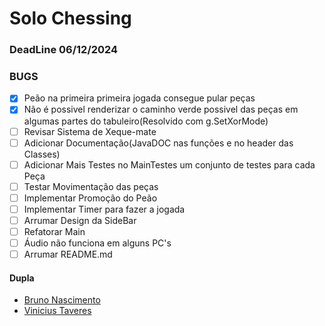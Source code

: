 # Solo Chessing

### DeadLine 06/12/2024
### BUGS
* [X] Peão na primeira primeira jogada consegue pular peças
* [X] Não é possivel renderizar o caminho verde possivel das peças em algumas partes do tabuleiro(Resolvido com g.SetXorMode)
* [ ] Revisar Sistema de Xeque-mate
* [ ] Adicionar Documentação(JavaDOC nas funções e no header das Classes)
* [ ] Adicionar Mais Testes no MainTestes um conjunto de testes para cada Peça
* [ ] Testar Movimentação das peças
* [ ] Implementar Promoção do Peão
* [ ] Implementar Timer para fazer a jogada
* [ ] Arrumar Design da SideBar
* [ ] Refatorar Main
* [ ] Áudio não funciona em alguns PC's
* [ ] Arrumar README.md

#### Dupla
* [Bruno Nascimento](https://github.com/Chipskein)
* [Vinicius Taveres](https://github.com/Viniciusilvainfo)




